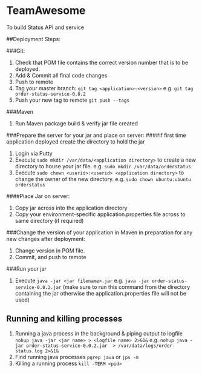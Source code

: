 # TeamAwesome
To build Status API and service

##Deployment Steps:

###Git:
1. Check that POM file contains the correct version number that is to be deployed.
2. Add & Commit all final code changes
3. Push to remote
4. Tag your master branch: `git tag <application>-<version>` e.g. `git tag order-status-service-0.0.2`
5. Push your new tag to remote `git push --tags`

###Maven
1. Run Maven package build & verify jar file created

###Prepare the server for your jar and place on server:
####If first time application deployed create the directory to hold the jar
1. Login via Putty
2. Execute `sudo mkdir /var/data/<application directory>` to create a new directory to house your jar file. e.g. `sudo mkdir /var/data/orderstatus`
3. Execute `sudo chown <userid>:<userid> <application directory>` to change the owner of the new directory. e.g. `sudo chown ubuntu:ubuntu orderstatus`


####Place Jar on server:
1. Copy jar across into the application directory
2. Copy your environment-specific application.properties file across to same directory (if required)

###Change the version of your application in Maven in preparation for any new changes after deployment:
1. Change version in POM file.
2. Commit, and push to remote

###Run your jar
1. Execute `java -jar <jar filename>.jar` e.g. `java -jar order-status-service-0.0.2.jar` (make sure to run this command from the directory containing the jar otherwise the application.properties file will not be used)

## Running and killing processes
1. Running a java process in the background & piping output to logfile `nohup java -jar <jar name> > <logfile name> 2>&1&` e.g. `nohup java -jar order-status-service-0.0.2.jar  > /var/data/logs/order-status.log 2>&1&
`
2. Find running java processes `pgrep java` or `jps -m`
3. Killing a running process `kill -TERM <pid>`
